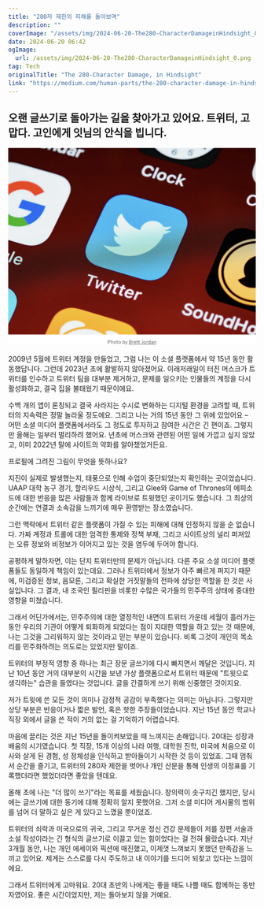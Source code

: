 ```yaml
---
title: "280자 제한의 피해를 돌아보며"
description: ""
coverImage: "/assets/img/2024-06-20-The280-CharacterDamageinHindsight_0.png"
date: 2024-06-20 06:42
ogImage: 
  url: /assets/img/2024-06-20-The280-CharacterDamageinHindsight_0.png
tag: Tech
originalTitle: "The 280-Character Damage, in Hindsight"
link: "https://medium.com/human-parts/the-280-character-damage-in-hindsight-f075261a650d"
---
```



## 오랜 글쓰기로 돌아가는 길을 찾아가고 있어요. 트위터, 고맙다. 고인에게 잇님의 안식을 빕니다.

![이미지](/assets/img/2024-06-20-The280-CharacterDamageinHindsight_0.png)

2009년 5월에 트위터 계정을 만들었고, 그럼 나는 이 소셜 플랫폼에서 약 15년 동안 활동했답니다. 그런데 2023년 초에 활발하지 않아졌어요. 이래저래일이 터진 머스크가 트위터를 인수하고 트위터 팀을 대부분 제거하고, 문제를 일으키는 인물들의 계정을 다시 활성화하고, 결국 집을 불태웠기 때문이에요.

수백 개의 앱이 론칭되고 결국 사라지는 수시로 변화하는 디지털 환경을 고려할 때, 트위터의 지속력은 정말 놀라울 정도에요. 그리고 나는 거의 15년 동안 그 위에 있었어요 – 어떤 소셜 미디어 플랫폼에서라도 그 정도로 투자하고 참여한 시간은 긴 편이죠. 그렇지만 올해는 일부러 멀리하려 했어요. 년초에 머스크와 관련된 어떤 일에 가깝고 싶지 않았고, 이미 2022년 말에 사이트의 약화를 알아챘었거든요.

<div class="content-ad"></div>

프로필에 그려진 그림이 무엇을 뜻하나요?

<div class="content-ad"></div>

지진이 실제로 발생했는지, 태풍으로 인해 수업이 중단되었는지 확인하는 곳이었습니다. UAAP 대학 농구 경기, 할리우드 시상식, 그리고 Glee와 Game of Thrones의 에피소드에 대한 반응을 많은 사람들과 함께 라이브로 트윗했던 곳이기도 했습니다. 그 최상의 순간에는 연결과 소속감을 느끼기에 매우 환영받는 장소였습니다.

그런 맥락에서 트위터 같은 플랫폼이 가질 수 있는 피해에 대해 인정하지 않을 순 없습니다. 가짜 계정과 트롤에 대한 엄격한 통제와 정책 부재, 그리고 사이트상의 널리 퍼져있는 오류 정보와 비정보가 이어지고 있는 것을 염두에 두어야 합니다.

공평하게 말하자면, 이는 단지 트위터만의 문제가 아닙니다. 다른 주요 소셜 미디어 플랫폼들도 동일하게 책임이 있는데요. 그러나 트위터에서 정보가 아주 빠르게 퍼지기 때문에, 미검증된 정보, 음모론, 그리고 확실한 거짓말들의 전파에 상당한 역할을 한 것은 사실입니다. 그 결과, 내 조국인 필리핀을 비롯한 수많은 국가들의 민주주의 상태에 중대한 영향을 미쳤습니다.

그래서 어딘가에서는, 민주주의에 대한 열정적인 내면이 트위터 가운데 세월이 흘러가는 동안 우리의 기관이 어떻게 퇴화하게 되었다는 점이 지대한 역할을 하고 있는 것 때문에, 나는 그것을 그리워하지 않는 것이라고 믿는 부분이 있습니다. 비록 그것이 개인의 목소리를 민주화하려는 의도로는 있었지만 말이죠.

<div class="content-ad"></div>

트위터의 부정적 영향 중 하나는 최근 장문 글쓰기에 다시 빠지면서 깨달은 것입니다. 지난 10년 동안 거의 대부분의 시간을 보낸 가상 플랫폼으로서 트위터 때문에 "트윗으로 생각하는" 습관을 들였다는 것입니다. 글을 간결하게 쓰기 위해 신중했던 것이지요. 

저가 트윗에 쓴 모든 것이 의미나 감정적 공감이 부족했다는 의미는 아닙니다. 그렇지만 상당 부분은 반응이거나 짧은 발언, 혹은 핫한 주장들이었습니다. 지난 15년 동안 학교나 직장 외에서 글을 쓴 적이 거의 없는 걸 기억하기 어렵습니다. 

마음에 끌리는 것은 지난 15년을 돌이켜보았을 때 느껴지는 손해입니다. 20대는 성장과 배움의 시기였습니다. 첫 직장, 15개 이상의 나라 여행, 대학원 진학, 미국에 처음으로 이사와 살게 된 경험, 성 정체성을 인식하고 받아들이기 시작한 것 등이 있었죠. 그때 멈춰서 순간을 즐기고, 트위터의 280자 제한을 벗어나 개인 산문을 통해 인생의 이정표를 기록했더라면 했었더라면 좋았을 텐데요.

<div class="content-ad"></div>

올해 초에 나는 "더 많이 쓰기"라는 목표를 세웠습니다. 창의력이 솟구치긴 했지만, 당시에는 글쓰기에 대한 동기에 대해 정확히 알지 못했어요. 그저 소셜 미디어 게시물의 범위를 넘어 더 말하고 싶은 게 있다고 느꼈을 뿐이었죠.

트위터의 쇠락과 미국으로의 귀국, 그리고 무거운 정신 건강 문제들이 저를 장편 서술과 소설 작성이라는 긴 형식의 글쓰기로 이끌고 있는 힘이었다는 걸 전혀 몰랐습니다. 지난 3개월 동안, 나는 개인 에세이와 픽션에 매진했고, 이제껏 느껴보지 못했던 만족감을 느끼고 있어요. 제게는 스스로를 다시 주도하고 내 이야기를 드디어 되찾고 있다는 느낌이에요.

그래서 트위터에게 고마워요. 20대 초반의 나에게는 좋을 때도 나쁠 때도 함께하는 동반자였어요. 좋은 시간이었지만, 저는 돌아보지 않을 거예요.